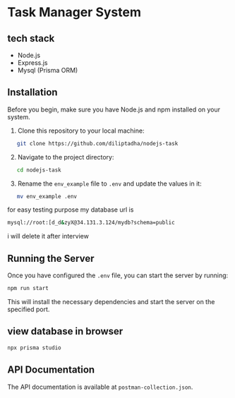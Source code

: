 # Task Manager System


## tech stack

- Node.js
- Express.js
- Mysql (Prisma ORM)

## Installation

Before you begin, make sure you have Node.js and npm installed on your system.

1. Clone this repository to your local machine:

```sh
   git clone https://github.com/diliptadha/nodejs-task
```

2. Navigate to the project directory:

```sh
   cd nodejs-task
 ```

3. Rename the `env_example` file to `.env` and update the values in it:

```sh
   mv env_example .env
  ```

for easy testing purpose my database url is

```sh 
mysql://root:[d_d&zyX@34.131.3.124/mydb?schema=public
```
i will delete it after interview


## Running the Server

Once you have configured the `.env` file, you can start the server by running:

```sh
npm run start
```

This will install the necessary dependencies and start the server on the specified port.

## view database in browser

```sh
npx prisma studio
```


## API Documentation

The API documentation is available at `postman-collection.json`. 